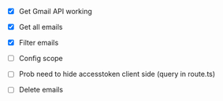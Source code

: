<!-- TODO -->

- [x] Get Gmail API working
- [x] Get all emails
- [x] Filter emails
- [ ] Config scope
- [ ] Prob need to hide accesstoken client side (query in route.ts)

- [ ] Delete emails
